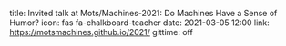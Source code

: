 title: Invited talk at Mots/Machines-2021: Do Machines Have a Sense of Humor?
icon: fas fa-chalkboard-teacher
date: 2021-03-05 12:00
link: https://motsmachines.github.io/2021/
gittime: off

